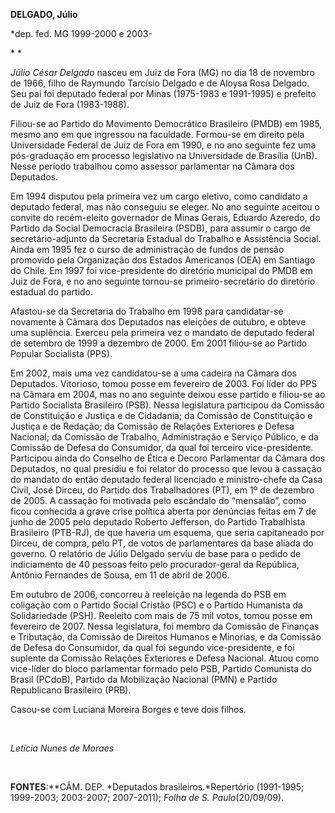 **DELGADO, Júlio**

\*dep. fed. MG 1999-2000 e 2003-

* *

*Júlio César Delgado* nasceu em Juiz de Fora (MG) no dia 18 de novembro
de 1966, filho de Raymundo Tarcísio Delgado e de Aloysa Rosa Delgado.
Seu pai foi deputado federal por Minas (1975-1983 e 1991-1995) e
prefeito de Juiz de Fora (1983-1988).

Filiou-se ao Partido do Movimento Democrático Brasileiro (PMDB) em 1985,
mesmo ano em que ingressou na faculdade. Formou-se em direito pela
Universidade Federal de Juiz de Fora em 1990, e no ano seguinte fez uma
pós-graduação em processo legislativo na Universidade de Brasília (UnB).
Nesse período trabalhou como assessor parlamentar na Câmara dos
Deputados.

Em 1994 disputou pela primeira vez um cargo eletivo, como candidato a
deputado federal, mas não conseguiu se eleger. No ano seguinte aceitou o
convite do recém-eleito governador de Minas Gerais, Eduardo Azeredo, do
Partido da Social Democracia Brasileira (PSDB), para assumir o cargo de
secretário-adjunto da Secretaria Estadual do Trabalho e Assistência
Social. Ainda em 1995 fez o curso de administração de fundos de pensão
promovido pela Organização dos Estados Americanos (OEA) em Santiago do
Chile. Em 1997 foi vice-presidente do diretório municipal do PMDB em
Juiz de Fora, e no ano seguinte tornou-se primeiro-secretário do
diretório estadual do partido.

Afastou-se da Secretaria do Trabalho em 1998 para candidatar-se
novamente à Câmara dos Deputados nas eleições de outubro, e obteve uma
suplência. Exerceu pela primeira vez o mandato de deputado federal de
setembro de 1999 a dezembro de 2000. Em 2001 filiou-se ao Partido
Popular Socialista (PPS).

Em 2002, mais uma vez candidatou-se a uma cadeira na Câmara dos
Deputados. Vitorioso, tomou posse em fevereiro de 2003. Foi líder do PPS
na Câmara em 2004, mas no ano seguinte deixou esse partido e filiou-se
ao Partido Socialista Brasileiro (PSB). Nessa legislatura participou da
Comissão de Constituição e Justiça e de Cidadania; da Comissão de
Constituição e Justiça e de Redação; da Comissão de Relações Exteriores
e Defesa Nacional; da Comissão de Trabalho, Administração e Serviço
Público, e da Comissão de Defesa do Consumidor, da qual foi terceiro
vice-presidente. Participou ainda do Conselho de Ética e Decoro
Parlamentar da Câmara dos Deputados, no qual presidiu e foi relator do
processo que levou à cassação do mandato do então deputado federal
licenciado e ministro-chefe da Casa Civil, José Dirceu, do Partido dos
Trabalhadores (PT), em 1º de dezembro de 2005. A cassação foi motivada
pelo escândalo do “mensalão”, como ficou conhecida a grave crise
política aberta por denúncias feitas em 7 de junho de 2005 pelo deputado
Roberto Jefferson, do Partido Trabalhista Brasileiro (PTB-RJ), de que
haveria um esquema, que seria capitaneado por Dirceu, de compra, pelo
PT, de votos de parlamentares da base aliada do governo. O relatório de
Júlio Delgado serviu de base para o pedido de indiciamento de 40 pessoas
feito pelo procurador-geral da República, Antônio Fernandes de Sousa, em
11 de abril de 2006.

Em outubro de 2006, concorreu à reeleição na legenda do PSB em coligação
com o Partido Social Cristão (PSC) e o Partido Humanista da
Solidariedade (PSH). Reeleito com mais de 75 mil votos, tomou posse em
fevereiro de 2007. Nessa legislatura, foi membro da Comissão de Finanças
e Tributação, da Comissão de Direitos Humanos e Minorias, e da Comissão
de Defesa do Consumidor, da qual foi segundo vice-presidente, e foi
suplente da Comissão Relações Exteriores e Defesa Nacional. Atuou como
vice-líder do bloco parlamentar formado pelo PSB, Partido Comunista do
Brasil (PCdoB), Partido da Mobilização Nacional (PMN) e Partido
Republicano Brasileiro (PRB).  

Casou-se com Luciana Moreira Borges e teve dois filhos.

 

*Letícia Nunes de Moraes*

 

**FONTES**:**CÂM. DEP. *Deputados brasileiros.*Repertório (1991-1995;
1999-2003; 2003-2007; 2007-2011); *Folha de S. Paulo*(20/09/09).

 

